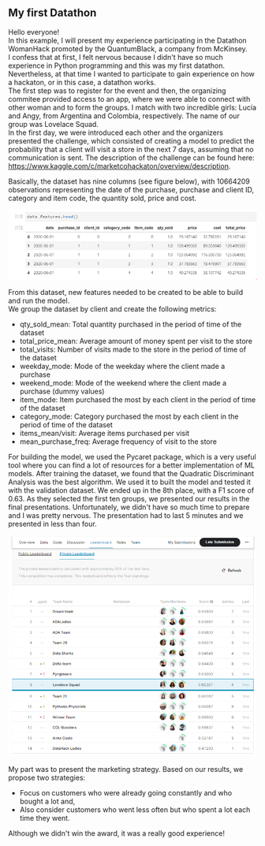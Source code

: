 ## My first Datathon
Hello everyone!  
In this example, I will present my experience participating in the Datathon WomanHack promoted by the QuantumBlack, a company from McKinsey.  
I confess that at first, I felt nervous because I didn't have so much experience in Python programming and this was my first datathon. Nevertheless, at that time I wanted to participate to gain experience on how a hackaton, or in this case, a datathon works.  
The first step was to register for the event and then, the organizing commitee provided access to an app, where we were able to connect with other woman and to form the groups. I match with two incredible girls: Lucía and Angy, from Argentina and Colombia, respectively. The name of our group was Lovelace Squad.   
In the first day, we were introduced each other and the organizers presented the challenge, which consisted of creating a model to predict the probability that a client will visit a store in the next 7 days, assuming that no communication is sent. The description of the challenge can be found here: https://www.kaggle.com/c/marketcohackaton/overview/description.  

Basically, the dataset has nine columns (see figure below), with 10664209 observations representing the date of the purchase, purchase and client ID, category and item code, the quantity sold, price and cost.  

<img src="https://github.com/neli12/screenshots-figures/blob/main/head_data.PNG" width="700" />  

From this dataset, new features needed to be created to be able to build and run the model.  
We group the dataset by client and create the following metrics:

- qty_sold_mean: Total quantity purchased in the period of time of the dataset
- total_price_mean: Average amount of money spent per visit to the store
- total_visits: Number of visits made to the store in the period of time of the dataset
- weekday_mode: Mode of the weekday where the client made a purchase
- weekend_mode: Mode of the weekend where the client made a purchase (dummy values)
- item_mode: Item purchased the most by each client in the period of time of the dataset
- category_mode: Category purchased the most by each client in the period of time of the dataset
- items_mean/visit: Average items purchased per visit
- mean_purchase_freq: Average frequency of visit to the store  

For building the model, we used the Pycaret package, which is a very useful tool where you can find a lot of resources for a better implementation of ML models. After training the dataset, we found that the Quadratic Discriminant Analysis was the best algorithm. We used it to built the model and tested it with the validation dataset. 
We ended up in the 8th place, with a F1 score of 0.63. As they selected the first ten groups, we presented our results in the final presentations. Unfortunately, we didn't have so much time to prepare and I was pretty nervous. The presentation had to last 5 minutes and we presented in less than four.

<img src="https://github.com/neli12/screenshots-figures/blob/main/datathon_results.PNG" width="700" />

My part was to present the marketing strategy. Based on our results, we propose two strategies:
- Focus on customers who were already going constantly and who bought a lot and,
- Also consider customers who went less often but who spent a lot each time they went.  

Although we didn't win the award, it was a really good experience!
